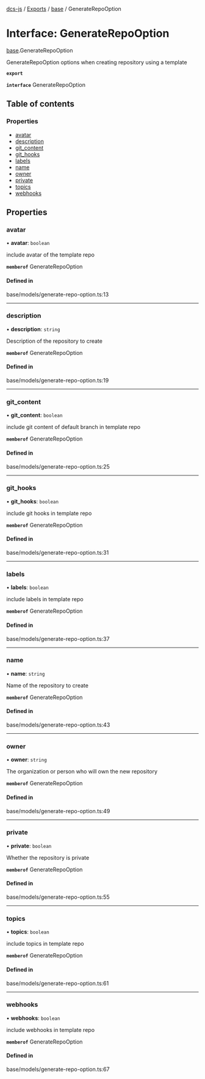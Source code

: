 [dcs-js](../README.md) / [Exports](../modules.md) / [base](../modules/base.md) / GenerateRepoOption

# Interface: GenerateRepoOption

[base](../modules/base.md).GenerateRepoOption

GenerateRepoOption options when creating repository using a template

**`export`**

**`interface`** GenerateRepoOption

## Table of contents

### Properties

- [avatar](base.GenerateRepoOption.md#avatar)
- [description](base.GenerateRepoOption.md#description)
- [git\_content](base.GenerateRepoOption.md#git_content)
- [git\_hooks](base.GenerateRepoOption.md#git_hooks)
- [labels](base.GenerateRepoOption.md#labels)
- [name](base.GenerateRepoOption.md#name)
- [owner](base.GenerateRepoOption.md#owner)
- [private](base.GenerateRepoOption.md#private)
- [topics](base.GenerateRepoOption.md#topics)
- [webhooks](base.GenerateRepoOption.md#webhooks)

## Properties

### <a id="avatar" name="avatar"></a> avatar

• **avatar**: `boolean`

include avatar of the template repo

**`memberof`** GenerateRepoOption

#### Defined in

base/models/generate-repo-option.ts:13

___

### <a id="description" name="description"></a> description

• **description**: `string`

Description of the repository to create

**`memberof`** GenerateRepoOption

#### Defined in

base/models/generate-repo-option.ts:19

___

### <a id="git_content" name="git_content"></a> git\_content

• **git\_content**: `boolean`

include git content of default branch in template repo

**`memberof`** GenerateRepoOption

#### Defined in

base/models/generate-repo-option.ts:25

___

### <a id="git_hooks" name="git_hooks"></a> git\_hooks

• **git\_hooks**: `boolean`

include git hooks in template repo

**`memberof`** GenerateRepoOption

#### Defined in

base/models/generate-repo-option.ts:31

___

### <a id="labels" name="labels"></a> labels

• **labels**: `boolean`

include labels in template repo

**`memberof`** GenerateRepoOption

#### Defined in

base/models/generate-repo-option.ts:37

___

### <a id="name" name="name"></a> name

• **name**: `string`

Name of the repository to create

**`memberof`** GenerateRepoOption

#### Defined in

base/models/generate-repo-option.ts:43

___

### <a id="owner" name="owner"></a> owner

• **owner**: `string`

The organization or person who will own the new repository

**`memberof`** GenerateRepoOption

#### Defined in

base/models/generate-repo-option.ts:49

___

### <a id="private" name="private"></a> private

• **private**: `boolean`

Whether the repository is private

**`memberof`** GenerateRepoOption

#### Defined in

base/models/generate-repo-option.ts:55

___

### <a id="topics" name="topics"></a> topics

• **topics**: `boolean`

include topics in template repo

**`memberof`** GenerateRepoOption

#### Defined in

base/models/generate-repo-option.ts:61

___

### <a id="webhooks" name="webhooks"></a> webhooks

• **webhooks**: `boolean`

include webhooks in template repo

**`memberof`** GenerateRepoOption

#### Defined in

base/models/generate-repo-option.ts:67
